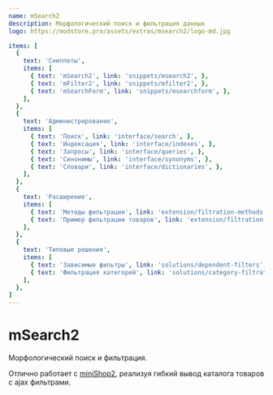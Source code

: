 ```yaml
---
name: mSearch2
description: Морфологический поиск и фильтрация данных
logo: https://modstore.pro/assets/extras/msearch2/logo-md.jpg

items: [
  {
    text: 'Сниппеты',
    items: [
      { text: 'mSearch2', link: 'snippets/msearch2', },
      { text: 'mFilter2', link: 'snippets/mfilter2', },
      { text: 'mSearchForm', link: 'snippets/msearchform', },
    ],
  },
  {
    text: 'Администрирование',
    items: [
      { text: 'Поиск', link: 'interface/search', },
      { text: 'Индексация', link: 'interface/indexes', },
      { text: 'Запросы', link: 'interface/queries', },
      { text: 'Синонимы', link: 'interface/synonyms', },
      { text: 'Словари', link: 'interface/dictionaries', },
    ],
  },
  {
    text: 'Расширение',
    items: [
      { text: 'Методы фильтрации', link: 'extension/filtration-methods', },
      { text: 'Пример фильтрации товаров', link: 'extension/filtration-product-example', },
    ],
  },
  {
    text: 'Типовые решения',
    items: [
      { text: 'Зависимые фильтры', link: 'solutions/dependent-filters', },
      { text: 'Фильтрация категорий', link: 'solutions/category-filtration', },
    ],
  },
]
---
```

# mSearch2

Морфологический поиск и фильтрация.

Отлично работает с [miniShop2][1], реализуя гибкий вывод каталога товаров с ajax фильтрами.

[1]: /components/minishop2/
